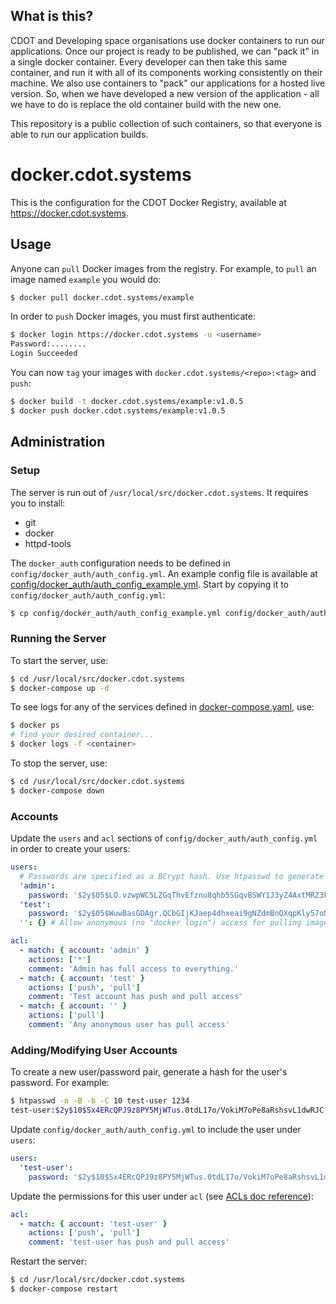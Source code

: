 ## What is this? ##
CDOT and Developing space organisations use docker containers to run our applications. Once our project is ready to be published, we can "pack it" in a single docker container. Every developer can then take this same container, and run it with all of its components working consistently on their machine. We also use containers to "pack" our applications for a hosted live version. So, when we have developed a new version of the application - all we have to do is replace the old container build with the new one. 

This repository is a public collection of such containers, so that everyone is able to run our application builds.

# docker.cdot.systems

This is the configuration for the CDOT Docker Registry, available at https://docker.cdot.systems.

## Usage

Anyone can `pull` Docker images from the registry.  For example, to `pull` an image named `example` you would do:

```sh
$ docker pull docker.cdot.systems/example
```

In order to `push` Docker images, you must first authenticate:

```sh
$ docker login https://docker.cdot.systems -u <username>
Password:........
Login Succeeded
```

You can now `tag` your images with `docker.cdot.systems/<repo>:<tag>` and `push`:

```sh
$ docker build -t docker.cdot.systems/example:v1.0.5
$ docker push docker.cdot.systems/example:v1.0.5
```

## Administration

### Setup

The server is run out of `/usr/local/src/docker.cdot.systems`.  It requires you to install:

- git
- docker
- httpd-tools

The `docker_auth` configuration needs to be defined in `config/docker_auth/auth_config.yml`.  An example config file is available at [config/docker_auth/auth_config_example.yml](config/docker_auth/auth_config_example.yml).  Start by copying it to `config/docker_auth/auth_config.yml`:

```sh
$ cp config/docker_auth/auth_config_example.yml config/docker_auth/auth_config.yml
```

### Running the Server

To start the server, use:

```sh
$ cd /usr/local/src/docker.cdot.systems
$ docker-compose up -d
```

To see logs for any of the services defined in [docker-compose.yaml](docker-compose.yaml), use:

```sh
$ docker ps
# find your desired container...
$ docker logs -f <container>
```

To stop the server, use:

```sh
$ cd /usr/local/src/docker.cdot.systems
$ docker-compose down
```

### Accounts

Update the `users` and `acl` sections of `config/docker_auth/auth_config.yml` in order to create your users:

```yml
users:
  # Passwords are specified as a BCrypt hash. Use htpasswd to generate them.
  'admin':
    password: '$2y$05$LO.vzwpWC5LZGqThvEfznu8qhb5SGqvBSWY1J3yZ4AxtMRZ3kN5jC'  # badmin
  'test':
    password: '$2y$05$WuwBasGDAgr.QCbGIjKJaep4dhxeai9gNZdmBnQXqpKly57oNutya' # 123
  '': {} # Allow anonymous (no "docker login") access for pulling images (see acl below).

acl:
  - match: { account: 'admin' }
    actions: ['*']
    comment: 'Admin has full access to everything.'
  - match: { account: 'test' }
    actions: ['push', 'pull']
    comment: 'Test account has push and pull access'
  - match: { account: '' }
    actions: ['pull']
    comment: 'Any anonymous user has pull access'
```

### Adding/Modifying User Accounts

To create a new user/password pair, generate a hash for the user's password. For example:

```sh
$ htpasswd -n -B -b -C 10 test-user 1234
test-user:$2y$10$Sx4ERcQPJ9z8PY5MjWTus.0tdL17o/VokiM7oPe8aRshsvL1dwRJC
```

Update `config/docker_auth/auth_config.yml` to include the user under `users`:

```yml
users:
  'test-user':
    password: '$2y$10$Sx4ERcQPJ9z8PY5MjWTus.0tdL17o/VokiM7oPe8aRshsvL1dwRJC'
```

Update the permissions for this user under `acl` (see [ACLs doc reference](https://github.com/cesanta/docker_auth/blob/4d80afcb425e5df9e84b6e9c9ba51689394cc8b8/examples/reference.yml#L311-L396)):

```yml
acl:
  - match: { account: 'test-user' }
    actions: ['push', 'pull']
    comment: 'test-user has push and pull access'
```

Restart the server:

```sh
$ cd /usr/local/src/docker.cdot.systems
$ docker-compose restart
```
